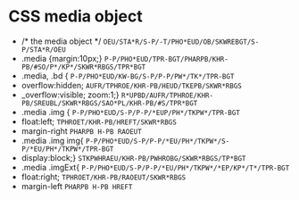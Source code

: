 # CSS media object

* /* the media object */ `OEU/STA*R/S-P/-T/PHO*EUD/OB/SKWREBGT/S-P/STA*R/OEU`
* .media {margin:10px;} `P-P/PHO*EUD/TPR-BGT/PHARPB/KHR-PB/#SO/P*/KP*/SKWR*RBGS/TPR*BGT`
* .media, .bd { `P-P/PHO*EUD/KW-BG/S-P/P-P/PW*/TK*/TPR-BGT`
* overflow:hidden; `AUFR/TPHROE/KHR-PB/HEUD/TKEPB/SKWR*RBGS`
* _overflow:visible; zoom:1;} `R*UPBD/AUFR/TPHROE/KHR-PB/SREUBL/SKWR*RBGS/SAO*PL/KHR-PB/#S/TPR*BGT`
* .media .img { `P-P/PHO*EUD/S-P/P-P/*EUP/PH*/TKPW*/TPR-BGT`
* float:left; `TPHROET/KHR-PB/HREFT/SKWR*RBGS`
* margin-right `PHARPB H-PB RAOEUT`
* .media .img img{ `P-P/PHO*EUD/S-P/P-P/*EU/PH*/TKPW*/S-P/*EU/PH*/TKPW*/TPR-BGT`
* display:block;} `STKPWHRAEU/KHR-PB/PWHROBG/SKWR*RBGS/TP*BGT`
* .media .imgExt{ `P-P/PHO*EUD/S-P/P-P/*EU/PH*/TKPW*/*EP/KP*/T*/TPR-BGT`
* float:right; `TPHROET/KHR-PB/RAOEUT/SKWR*RBGS`
* margin-left `PHARPB H-PB HREFT`
